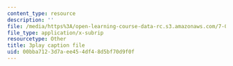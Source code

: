 ```yaml
---
content_type: resource
description: ''
file: /media/https%3A/open-learning-course-data-rc.s3.amazonaws.com/7-014-introductory-biology-spring-2005/00bba7123d7aee454df48d5bf70d9f0f_hWdAt9SzP0I.srt
file_type: application/x-subrip
resourcetype: Other
title: 3play caption file
uid: 00bba712-3d7a-ee45-4df4-8d5bf70d9f0f
---
```

